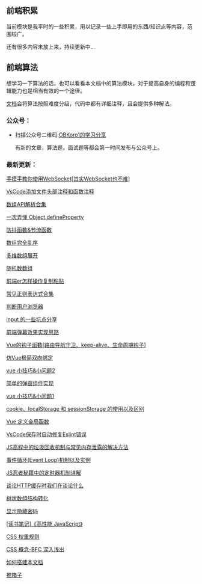 
## 前端积累

当前模块是我平时的一些积累，用以记录一些上手即用的东西/知识点等内容，范围较广。

还有很多内容未放上来，持续更新中...

## 前端算法

想学习一下算法的话，也可以看看本文档中的算法模块，对于提高自身的编程和逻辑能力也是相当有效的一个途径。

[文档](/algorithm/)会将算法按照难度分级，代码中都有详细注释，且会提供多种解法。

### 公众号：

* 扫描公众号二维码:[OBKoro1的学习分享](https://user-gold-cdn.xitu.io/2018/5/1/1631b6f52f7e7015?w=344&h=344&f=jpeg&s=8317)

    有新的文章，算法题，面试题等都会第一时间发布与公众号上。

### 最新更新：

[手摸手教你使用WebSocket[其实WebSocket也不难]](http://obkoro1.com/web_accumulate/accumulate/JS/%E6%89%8B%E6%91%B8%E6%89%8B%E6%95%99%E4%BD%A0%E4%BD%BF%E7%94%A8WebSocket.html#%E6%89%8B%E6%91%B8%E6%89%8B%E6%95%99%E4%BD%A0%E4%BD%BF%E7%94%A8websocket-%E5%85%B6%E5%AE%9Ewebsocket%E4%B9%9F%E4%B8%8D%E9%9A%BE)

[VsCode添加文件头部注释和函数注释](http://obkoro1.com/web_accumulate/accumulate/tool/koroFileHeader.html)

[数组API解析合集](http://obkoro1.com/web_accumulate/accumulate/JS/%E6%95%B0%E7%BB%84API%E8%A7%A3%E6%9E%90%E5%90%88%E9%9B%86.html)

[一次弄懂 Object.defineProperty](http://obkoro1.com/web_accumulate/accumulate/JS/Object.defineProperty.html)

[防抖函数&节流函数](http://obkoro1.com/web_accumulate/accumulate/JS/%E5%87%BD%E6%95%B0%E9%98%B2%E6%8A%96%E5%92%8C%E5%87%BD%E6%95%B0%E8%8A%82%E6%B5%81.html)

[数组完全乱序](http://obkoro1.com/web_accumulate/accumulate/JS/%E6%95%B0%E7%BB%84%E5%AE%8C%E5%85%A8%E4%B9%B1%E5%BA%8F.html)

[多维数组展开](http://obkoro1.com/web_accumulate/accumulate/JS/%E5%A4%9A%E7%BB%B4%E6%95%B0%E7%BB%84%E5%B1%95%E5%BC%80.html)

[随机数数组](http://obkoro1.com/web_accumulate/accumulate/JS/%E9%9A%8F%E6%9C%BA%E6%95%B0%E7%BB%84%E6%88%90%E7%9A%84%E6%95%B0%E7%BB%84.html)

[前端er怎样操作复制粘贴](http://obkoro1.com/web_accumulate/accumulate/effect/%E5%A4%8D%E5%88%B6%E7%B2%98%E8%B4%B4%E7%B3%BB%E5%88%97.html)

[常见正则表达式合集](http://obkoro1.com/web_accumulate/accumulate/effect/%E6%AD%A3%E5%88%99%E8%A1%A8%E8%BE%BE%E5%BC%8F%E6%94%B6%E9%9B%86.html)

[判断用户浏览器](http://obkoro1.com/web_accumulate/accumulate/effect/%E5%88%A4%E6%96%AD%E7%94%A8%E6%88%B7%E6%B5%8F%E8%A7%88%E5%99%A8.html)

[input 的一些坑点分享](http://obkoro1.com/web_accumulate/accumulate/effect/input%E7%9A%84%E4%B8%80%E4%BA%9B%E5%9D%91%E7%82%B9%E5%88%86%E4%BA%AB.html)

[前端弹幕效果实现思路](http://obkoro1.com/web_accumulate/accumulate/effect/%E5%89%8D%E7%AB%AF%E5%BC%B9%E5%B9%95%E6%95%88%E6%9E%9C%E5%AE%9E%E7%8E%B0%E6%80%9D%E8%B7%AF.html)

[Vue的钩子函数[路由导航守卫、keep-alive、生命周期钩子]](http://obkoro1.com/web_accumulate/accumulate/Vue/vue%E9%92%A9%E5%AD%90%E5%87%BD%E6%95%B0.html)

[仿Vue极简双向绑定](http://obkoro1.com/web_accumulate/accumulate/Vue/%E6%9E%81%E7%AE%80%E5%8F%8C%E5%90%91%E7%BB%91%E5%AE%9A.html)

[vue 小技巧&小问题2](http://obkoro1.com/web_accumulate/accumulate/Vue/%E4%BD%A0%E6%88%96%E8%AE%B8%E4%B8%8D%E7%9F%A5%E9%81%93Vue%E7%9A%84%E8%BF%99%E4%BA%9B%E5%B0%8F%E6%8A%80%E5%B7%A7.html)

[简单的弹窗组件实现](http://obkoro1.com/web_accumulate/accumulate/Vue/%E5%BC%B9%E7%AA%97.html#%E7%AE%80%E5%8D%95%E7%9A%84%E5%BC%B9%E7%AA%97%E7%BB%84%E4%BB%B6%E5%AE%9E%E7%8E%B0)

[vue 小技巧&小问题1](http://obkoro1.com/web_accumulate/accumulate/Vue/vue%E5%B0%8F%E6%8A%80%E5%B7%A7.html)

[cookie、localStorage 和 sessionStorage 的使用以及区别](http://obkoro1.com/web_accumulate/accumulate/JS/cookie%E5%92%8Cstorage%E7%9A%84%E4%BD%BF%E7%94%A8%E4%BB%A5%E5%8F%8A%E5%8C%BA%E5%88%AB.html)

[Vue 定义全局函数](http://obkoro1.com/web_accumulate/accumulate/Vue/vue%E5%AE%9A%E4%B9%89%E5%85%A8%E5%B1%80%E5%87%BD%E6%95%B0.html)

[VsCode保存时自动修复Eslint错误](http://obkoro1.com/web_accumulate/accumulate/tool/Eslint%E8%87%AA%E5%8A%A8%E4%BF%AE%E5%A4%8D%E6%A0%BC%E5%BC%8F%E9%94%99%E8%AF%AF.html)

[JS高程中的垃圾回收机制与常见内存泄露的解决方法](http://obkoro1.com/web_accumulate/accumulate/tool/js%E5%9E%83%E5%9C%BE%E5%9B%9E%E6%94%B6%E6%9C%BA%E5%88%B6.html)

[事件循环(Event Loop)机制以及实例](http://obkoro1.com/web_accumulate/accumulate/tool/js%E4%BA%8B%E4%BB%B6%E5%BE%AA%E7%8E%AF%E6%9C%BA%E5%88%B6.html#%E4%BA%8B%E4%BB%B6%E5%BE%AA%E7%8E%AF-event-loop-%E6%9C%BA%E5%88%B6%E4%BB%A5%E5%8F%8A%E5%AE%9E%E4%BE%8B)

[JS忍者秘籍中的定时器机制详解](http://obkoro1.com/web_accumulate/accumulate/tool/%E5%BF%8D%E8%80%85%E7%A7%98%E7%B1%8D%E5%AE%9A%E6%97%B6%E5%99%A8%E6%9C%BA%E5%88%B6.html)

[谈论HTTP缓存时我们在谈论什么](http://obkoro1.com/web_accumulate/accumulate/tool/http%E7%BC%93%E5%AD%98.html)

[树状数组结构转化](http://obkoro1.com/web_accumulate/accumulate/interviewQuestion/%E6%A0%91%E7%8A%B6%E6%95%B0%E7%BB%84%E7%BB%93%E6%9E%84%E8%BD%AC%E5%8C%96.html)

[显示隐藏密码](http://obkoro1.com/web_accumulate/accumulate/effect/%E6%98%BE%E7%A4%BA%E9%9A%90%E8%97%8F%E5%AF%86%E7%A0%81.html#%E6%98%BE%E7%A4%BA%E9%9A%90%E8%97%8F%E5%AF%86%E7%A0%81)

[[读书笔记]《高性能 JavaScript》](http://obkoro1.com/web_accumulate/accumulate/amateur/%E9%AB%98%E6%80%A7%E8%83%BDjs.html)

[CSS 权重规则](http://obkoro1.com/web_accumulate/accumulate/CSS/CSS%E6%9D%83%E9%87%8D%E8%A7%84%E5%88%99.html)

[CSS 概念-BFC 深入浅出](http://obkoro1.com/web_accumulate/accumulate/CSS/CSS%E6%A6%82%E5%BF%B5-BFC%E6%B7%B1%E5%85%A5%E6%B5%85%E5%87%BA.html)

[如何搭建本文档](http://obkoro1.com/web_accumulate/accumulate/amateur/VuePress%E6%96%87%E6%A1%A3.html)

[推箱子](http://obkoro1.com/web_accumulate/accumulate/amateur/%E6%8E%A8%E7%AE%B1%E5%AD%90.html)